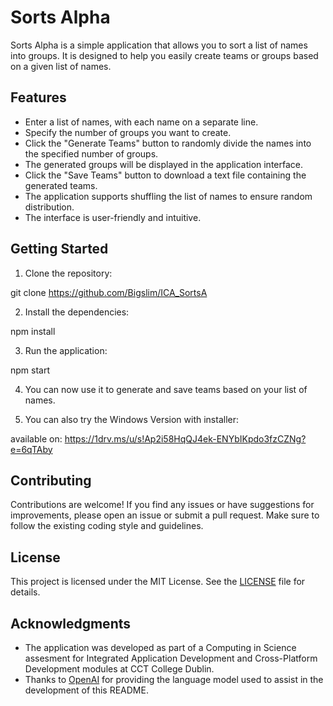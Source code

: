  # Sorts Alpha

Sorts Alpha is a simple application that allows you to sort a list of names into groups. It is designed to help you easily create teams or groups based on a given list of names.

## Features

- Enter a list of names, with each name on a separate line.
- Specify the number of groups you want to create.
- Click the "Generate Teams" button to randomly divide the names into the specified number of groups.
- The generated groups will be displayed in the application interface.
- Click the "Save Teams" button to download a text file containing the generated teams.
- The application supports shuffling the list of names to ensure random distribution.
- The interface is user-friendly and intuitive.

## Getting Started

1. Clone the repository:

git clone https://github.com/Bigslim/ICA_SortsA

2. Install the dependencies:

npm install

3. Run the application:

npm start

4. You can now use it to generate and save teams based on your list of names.

5. You can also try the Windows Version with installer:

available on: https://1drv.ms/u/s!Ap2i58HqQJ4ek-ENYbIKpdo3fzCZNg?e=6qTAby

## Contributing

Contributions are welcome! If you find any issues or have suggestions for improvements, please open an issue or submit a pull request. Make sure to follow the existing coding style and guidelines.

## License

This project is licensed under the MIT License. See the [LICENSE](LICENSE) file for details.

## Acknowledgments

- The application was developed as part of a Computing in Science assesment for Integrated Application Development and Cross-Platform Development modules at CCT College Dublin.
- Thanks to [OpenAI](https://openai.com/) for providing the language model used to assist in the development of this README.